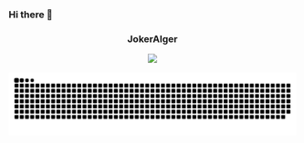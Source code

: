 ### Hi there 👋
<p align="center">
  <h3 align="center">JokerAlger</h3>
</p>



<p align = "center">
  <img src="https://github-readme-stats.vercel.app/api?username=jokerAlger" />


<!-- 
**JokerAlger/JokerAlger** is a ✨ _special_ ✨ repository because its `README.md` (this file) appears on your GitHub profile.

Here are some ideas to get you started:

- 🔭 I’m currently working on ...
- 🌱 I’m currently learning ...
- 👯 I’m looking to collaborate on ...
- 🤔 I’m looking for help with ...
- 💬 Ask me about ...
- 📫 How to reach me: ...
- 😄 Pronouns: ...
- ⚡ Fun fact: ...
-->
![亮色](https://raw.githubusercontent.com/JokerAlger/JokerAlger/output/github-contribution-grid-snake.svg)




